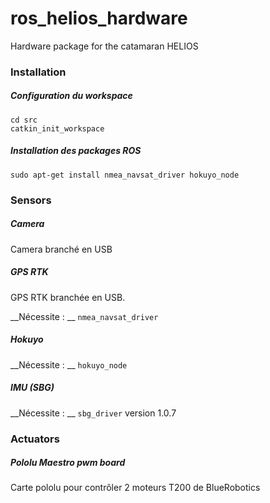 # ros_helios_hardware
Hardware package for the catamaran HELIOS

### Installation

##### Configuration du workspace
```
cd src
catkin_init_workspace
```

##### Installation des packages ROS
```
sudo apt-get install nmea_navsat_driver hokuyo_node
```

### Sensors

##### Camera
Camera branché en USB

##### GPS RTK
GPS RTK branchée en USB. 

__Nécessite : __ `nmea_navsat_driver`

##### Hokuyo

__Nécessite : __ `hokuyo_node`

##### IMU (SBG)

__Nécessite : __ `sbg_driver` version 1.0.7

### Actuators

##### Pololu Maestro pwm board
Carte pololu pour contrôler 2 moteurs T200 de BlueRobotics

